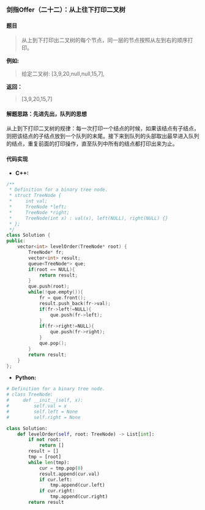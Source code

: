 ### 剑指Offer（二十二）：从上往下打印二叉树
#### 题目
> 从上到下打印出二叉树的每个节点，同一层的节点按照从左到右的顺序打印。


**例如:**
> 给定二叉树: [3,9,20,null,null,15,7],

**返回：**

> [3,9,20,15,7]

#### 解题思路：先进先出，队列的思想
从上到下打印二叉树的规律：每一次打印一个结点的时候，如果该结点有子结点，则把该结点的子结点放到一个队列的末尾。接下来到队列的头部取出最早进入队列的结点，重复前面的打印操作，直至队列中所有的结点都打印出来为止。

#### 代码实现
- **C++:**

```cpp
/**
 * Definition for a binary tree node.
 * struct TreeNode {
 *     int val;
 *     TreeNode *left;
 *     TreeNode *right;
 *     TreeNode(int x) : val(x), left(NULL), right(NULL) {}
 * };
 */
class Solution {
public:
    vector<int> levelOrder(TreeNode* root) {
        TreeNode* fr;
        vector<int> result;
        queue<TreeNode*> que;
        if(root == NULL){
            return result;
        }
        que.push(root);
        while(!que.empty()){
            fr = que.front(); 
            result.push_back(fr->val);
            if(fr->left!=NULL){
                que.push(fr->left);
            }
            if(fr->right!=NULL){
                que.push(fr->right);
            }
            que.pop();
        }
        return result;
    }
};
```

- **Python:**

```python
# Definition for a binary tree node.
# class TreeNode:
#     def __init__(self, x):
#         self.val = x
#         self.left = None
#         self.right = None

class Solution:
    def levelOrder(self, root: TreeNode) -> List[int]:
        if not root:
            return []
        result = []
        tmp = [root]
        while len(tmp):
            cur = tmp.pop(0)
            result.append(cur.val)
            if cur.left:
                tmp.append(cur.left)
            if cur.right:
                tmp.append(cur.right)
        return result
```

